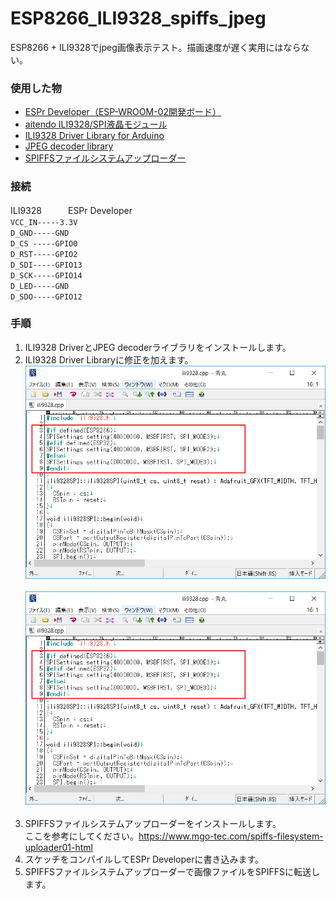 # ESP8266_ILI9328_spiffs_jpeg
ESP8266 + ILI9328でjpeg画像表示テスト。描画速度が遅く実用にはならない。

### 使用した物 ###
* [ESPr Developer（ESP-WROOM-02開発ボード）](https://www.switch-science.com/catalog/2500/ "Title") 
* [aitendo ILI9328/SPI液晶モジュール](http://www.aitendo.com/product/10944 "Title") 
* [ILI9328 Driver Library for Arduino](https://github.com/coord-e/ili9328SPI "Title") 
* [JPEG decoder library](https://github.com/Bodmer/JPEGDecoder "Title") 
* [SPIFFSファイルシステムアップローダー](https://github.com/esp8266/arduino-esp8266fs-plugin "Title")<br>

### 接続 ###
ILI9328　　　ESPr Developer<br>
`VCC_IN-----3.3V` <br>
`D_GND-----GND` <br>
`D_CS -----GPIO0` <br>
`D_RST-----GPIO2` <br>
`D_SDI-----GPIO13` <br>
`D_SCK-----GPIO14` <br>
`D_LED-----GND` <br>
`D_SDO-----GPIO12` <br>



### 手順 ###
 1. ILI9328 DriverとJPEG decoderライブラリをインストールします。
 2. ILI9328 Driver Libraryに修正を加えます。<br>
![画像1](images/image1.png)<br><br>
![画像2](images/image1.png)<br><br>
 3. SPIFFSファイルシステムアップローダーをインストールします。<br>
ここを参考にしてください。<https://www.mgo-tec.com/spiffs-filesystem-uploader01-html><br>
 4. スケッチをコンパイルしてESPr Developerに書き込みます。
 5. SPIFFSファイルシステムアップローダーで画像ファイルをSPIFFSに転送します。



